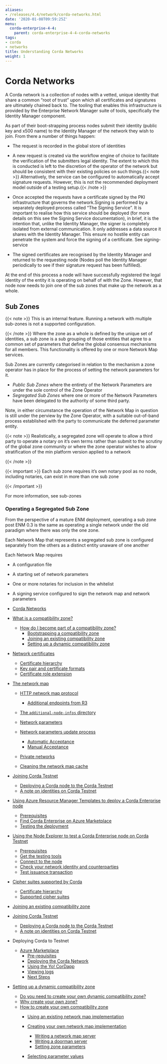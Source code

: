 ```yaml
---
aliases:
- /releases/4.4/network/corda-networks.html
date: '2020-01-08T09:59:25Z'
menu:
  corda-enterprise-4-4:
    parent: corda-enterprise-4-4-corda-networks
tags:
- corda
- networks
title: Understanding Corda Networks
weight: 1
---
```


# Corda Networks

A Corda network is a collection of nodes with a vetted, unique identity that share a common “root of trust”
upon which all certificates and signatures are ultimately chained back to. The tooling that enables this infrastructure
is provided by the Enterprise Network Manager suite of tools, specifically the Identity Manager component.

As part of their boot-strapping process nodes submit their identity (public key and x500 name) to the Identity Manager
of the network they wish to join. From there a number of things happen:


* The request is recorded in the global store of identities
* A new request is created via the workflow engine of choice to facilitate the verification of the submitters legal
identity. The extent to which this is conducted is left to the discretion of the operator of the network but
should be consistent with their existing policies on such things.{{< note >}}
Alternatively, the service can be configured to automatically accept signature requests. However, this is
not the recommended deployment model outside of a testing setup.{{< /note >}}

* Once accepted the requests have a certificate signed by the PKI infrastructure that governs the network.Signing is performed by a separately deployed process called “The Signing Service”. It is important to realise how
this service should be deployed (for more details on this see the Signing Service documentation), in brief, it is the
intention that, unlike the Identity Manager, the signer is completely isolated from external communication. It only
addresses a data source it shares with the Identity Manager. This ensure no hostile entity can penetrate the system
and force the signing of a certificate. See signing-service
* The signed certificates are recognised by the Identity Manager and returned to the requesting node (Nodes poll the
Identity Manager periodically to see if their signature request has been fulfilled).

At the end of this process a node will have successfully registered the legal identity of the entity it is operating
on behalf of with the Zone. However, that node now needs to join one of the sub zones that make up the network as a
whole.


## Sub Zones

{{< note >}}
This is an internal feature. Running a network with multiple sub-zones is not a supported configuration.

{{< /note >}}
Where the zone as a whole is defined by the unique set of identities, a sub zone is a sub grouping of those entities
that agree to a common set of parameters that define the global consensus mechanisms for all members. This functionality
is offered by one or more Network Map services.

Sub Zones are currently categorised in relation to the mechanism a zone operator has in place for the process of
setting the network parameters for it.


* *Public Sub Zones* where the entirety of the Network Parameters are under the sole control of the Zone Operator
* *Segregated Sub Zones* where one or more of the Network Parameters have been delegated to the authority of some
third party.

Note, in either circumstance the operation of the Network Map in question is still under the perview by the Zone
Operator, with a suitable out-of-band process established with the party to communicate the deferred parameter
entity.

{{< note >}}
Realistically, a segregated zone will operate to allow a third party to operate a notary on it’s own
terms rather than submit to the scrutiny of the global zone community or where the zone operator wishes to allow
stratification of the min platform version applied to a network

{{< /note >}}

{{< important >}}
Each sub zone requires it’s own notary pool as no node, including notaries, can exist in more than
one sub zone


{{< /important >}}

For more information, see sub-zones


### Operating a Segregated Sub Zone

From the perspective of a mature ENM deployment, operating a sub zone post ENM 0.3 is the same as operating a single
network under the old paradigm where there was only the one zone.

Each Network Map that represents a segregated sub zone is configured separately from the others as a distinct entity
unaware of one another

Each Network Map requires



* A configuration file
* A starting set of network parameters
* One or more notaries for inclusion in the whitelist
* A signing service configured to sign the network map and network parameters




* [Corda Networks](.md)
* [What is a compatibility zone?](compatibility-zones.md)
    * [How do I become part of a compatibility zone?](compatibility-zones.md#how-do-i-become-part-of-a-compatibility-zone)
        * [Bootstrapping a compatibility zone](compatibility-zones.md#bootstrapping-a-compatibility-zone)
        * [Joining an existing compatibility zone](compatibility-zones.md#joining-an-existing-compatibility-zone)
        * [Setting up a dynamic compatibility zone](compatibility-zones.md#setting-up-a-dynamic-compatibility-zone)




* [Network certificates](permissioning.md)
    * [Certificate hierarchy](permissioning.md#certificate-hierarchy)
    * [Key pair and certificate formats](permissioning.md#key-pair-and-certificate-formats)
    * [Certificate role extension](permissioning.md#certificate-role-extension)


* [The network map](network-map.md)
    * [HTTP network map protocol](network-map.md#http-network-map-protocol)
        * [Additional endpoints from R3](network-map.md#additional-endpoints-from-r3)


    * [The `additional-node-infos` directory](network-map.md#the-additional-node-infos-directory)
    * [Network parameters](network-map.md#network-parameters)
    * [Network parameters update process](network-map.md#network-parameters-update-process)
        * [Automatic Acceptance](network-map.md#automatic-acceptance)
        * [Manual Acceptance](network-map.md#manual-acceptance)


    * [Private networks](network-map.md#private-networks)
    * [Cleaning the network map cache](network-map.md#cleaning-the-network-map-cache)


* [Joining Corda Testnet](corda-testnet-intro.md)
    * [Deploying a Corda node to the Corda Testnet](corda-testnet-intro.md#deploying-a-corda-node-to-the-corda-testnet)
    * [A note on identities on Corda Testnet](corda-testnet-intro.md#a-note-on-identities-on-corda-testnet)


* [Using Azure Resource Manager Templates to deploy a Corda Enterprise node](azure-template-guide.md)
    * [Prerequisites](azure-template-guide.md#prerequisites)
    * [Find Corda Enterprise on Azure Marketplace](azure-template-guide.md#find-corda-enterprise-on-azure-marketplace)
    * [Testing the deployment](azure-template-guide.md#testing-the-deployment)


* [Using the Node Explorer to test a Corda Enterprise node on Corda Testnet](testnet-explorer.md)
    * [Prerequisites](testnet-explorer.md#prerequisites)
    * [Get the testing tools](testnet-explorer.md#get-the-testing-tools)
    * [Connect to the node](testnet-explorer.md#connect-to-the-node)
    * [Check your network identity and counterparties](testnet-explorer.md#check-your-network-identity-and-counterparties)
    * [Test issuance transaction](testnet-explorer.md#test-issuance-transaction)


* [Cipher suites supported by Corda](cipher-suites.md)
    * [Certificate hierarchy](cipher-suites.md#certificate-hierarchy)
    * [Supported cipher suites](cipher-suites.md#supported-cipher-suites)


* [Joining an existing compatibility zone](joining-a-compatibility-zone.md)
* [Joining Corda Testnet](corda-testnet-intro.md)
    * [Deploying a Corda node to the Corda Testnet](corda-testnet-intro.md#deploying-a-corda-node-to-the-corda-testnet)
    * [A note on identities on Corda Testnet](corda-testnet-intro.md#a-note-on-identities-on-corda-testnet)


* Deploying Corda to Testnet
    * [Azure Marketplace](azure-vm.md)
        * [Pre-requisites](azure-vm.md#pre-requisites)
        * [Deploying the Corda Network](azure-vm.md#deploying-the-corda-network)
        * [Using the Yo! CorDapp](azure-vm.md#using-the-yo-cordapp)
        * [Viewing logs](azure-vm.md#viewing-logs)
        * [Next Steps](azure-vm.md#next-steps)




* [Setting up a dynamic compatibility zone](setting-up-a-dynamic-compatibility-zone.md)
    * [Do you need to create your own dynamic compatibility zone?](setting-up-a-dynamic-compatibility-zone.md#do-you-need-to-create-your-own-dynamic-compatibility-zone)
    * [Why create your own zone?](setting-up-a-dynamic-compatibility-zone.md#why-create-your-own-zone)
    * [How to create your own compatibility zone](setting-up-a-dynamic-compatibility-zone.md#how-to-create-your-own-compatibility-zone)
        * [Using an existing network map implementation](setting-up-a-dynamic-compatibility-zone.md#using-an-existing-network-map-implementation)
        * [Creating your own network map implementation](setting-up-a-dynamic-compatibility-zone.md#creating-your-own-network-map-implementation)
            * [Writing a network map server](setting-up-a-dynamic-compatibility-zone.md#writing-a-network-map-server)
            * [Writing a doorman server](setting-up-a-dynamic-compatibility-zone.md#writing-a-doorman-server)
            * [Setting zone parameters](setting-up-a-dynamic-compatibility-zone.md#setting-zone-parameters)


        * [Selecting parameter values](setting-up-a-dynamic-compatibility-zone.md#selecting-parameter-values)







